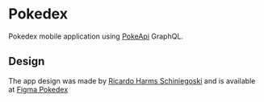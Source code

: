 # Pokedex

Pokedex mobile application using [PokeApi](https://pokeapi.co/) GraphQL.  
  
## Design
  
The app design was made by [Ricardo Harms Schiniegoski](https://github.com/hsricardo) and is available at [Figma Pokedex](https://www.figma.com/community/file/979132880663340794)
